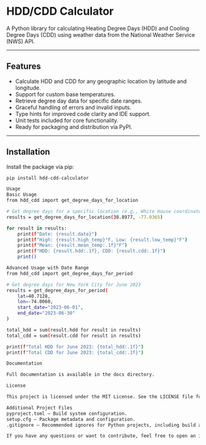 # HDD/CDD Calculator

A Python library for calculating Heating Degree Days (HDD) and Cooling Degree Days (CDD) using weather data from the National Weather Service (NWS) API.

---

## Features

- Calculate HDD and CDD for any geographic location by latitude and longitude.
- Support for custom base temperatures.
- Retrieve degree day data for specific date ranges.
- Graceful handling of errors and invalid inputs.
- Type hints for improved code clarity and IDE support.
- Unit tests included for core functionality.
- Ready for packaging and distribution via PyPI.

---

## Installation

Install the package via pip:

```bash
pip install hdd-cdd-calculator

Usage
Basic Usage
from hdd_cdd import get_degree_days_for_location

# Get degree days for a specific location (e.g., White House coordinates)
results = get_degree_days_for_location(38.8977, -77.0365)

for result in results:
    print(f"Date: {result.date}")
    print(f"High: {result.high_temp}°F, Low: {result.low_temp}°F")
    print(f"Mean: {result.mean_temp:.1f}°F")
    print(f"HDD: {result.hdd:.1f}, CDD: {result.cdd:.1f}")
    print()

Advanced Usage with Date Range
from hdd_cdd import get_degree_days_for_period

# Get degree days for New York City for June 2023
results = get_degree_days_for_period(
    lat=40.7128,
    lon=-74.0060,
    start_date="2023-06-01",
    end_date="2023-06-30"
)

total_hdd = sum(result.hdd for result in results)
total_cdd = sum(result.cdd for result in results)

print(f"Total HDD for June 2023: {total_hdd:.1f}")
print(f"Total CDD for June 2023: {total_cdd:.1f}")

Documentation

Full documentation is available in the docs directory.

License

This project is licensed under the MIT License. See the LICENSE file for details.

Additional Project Files
pyproject.toml — Build system configuration.
setup.cfg — Package metadata and configuration.
.gitignore — Recommended ignores for Python projects, including build artifacts, virtual environments, and IDE files.

If you have any questions or want to contribute, feel free to open an issue or submit a pull request!


